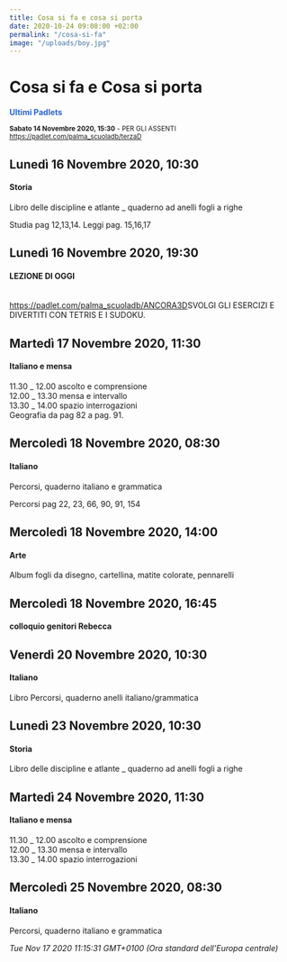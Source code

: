 ```yaml
---
title: Cosa si fa e cosa si porta
date: 2020-10-24 09:08:00 +02:00
permalink: "/cosa-si-fa"
image: "/uploads/boy.jpg"
---
```


# Cosa si fa e Cosa si porta
<span style="color:#2B65CF">__Ultimi Padlets__</span> 

<sup>__Sabato 14 Novembre 2020, 15:30__ - PER GLI ASSENTI
<a href="https://padlet.com/palma_scuoladb/terzaD" id="ow567" __is_owner="true">https://padlet.com/palma_scuoladb/terzaD</a>  </sup>

## Lunedì 16 Novembre 2020, 10:30
#### Storia
Libro delle discipline e atlante _ quaderno ad anelli fogli a righe  
   
Studia pag 12,13,14. Leggi pag. 15,16,17  
## Lunedì 16 Novembre 2020, 19:30
#### LEZIONE DI OGGI
<br><a href="https://padlet.com/palma_scuoladb/ANCORA3D" id="ow561" __is_owner="true">https://padlet.com/palma_scuoladb/ANCORA3D</a>SVOLGI GLI ESERCIZI E DIVERTITI CON TETRIS E I SUDOKU.  
## Martedì 17 Novembre 2020, 11:30
#### Italiano e mensa
11.30 _ 12.00 ascolto e comprensione   
12.00 _ 13.30 mensa e intervallo  
13.30 _ 14.00 spazio interrogazioni  
Geografia da pag 82 a pag. 91.  
## Mercoledì 18 Novembre 2020, 08:30
#### Italiano
Percorsi, quaderno italiano e grammatica  
  
Percorsi pag 22, 23, 66, 90, 91, 154  
## Mercoledì 18 Novembre 2020, 14:00
#### Arte
Album fogli da disegno, cartellina, matite colorate, pennarelli  
## Mercoledì 18 Novembre 2020, 16:45
#### colloquio genitori Rebecca
  
## Venerdì 20 Novembre 2020, 10:30
#### Italiano
Libro Percorsi, quaderno anelli italiano/grammatica  
## Lunedì 23 Novembre 2020, 10:30
#### Storia
Libro delle discipline e atlante _ quaderno ad anelli fogli a righe  
## Martedì 24 Novembre 2020, 11:30
#### Italiano e mensa
11.30 _ 12.00 ascolto e comprensione   
12.00 _ 13.30 mensa e intervallo  
13.30 _ 14.00 spazio interrogazioni  
## Mercoledì 25 Novembre 2020, 08:30
#### Italiano
Percorsi, quaderno italiano e grammatica  

_Tue Nov 17 2020 11:15:31 GMT+0100 (Ora standard dell’Europa centrale)_